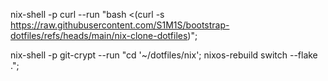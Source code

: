 nix-shell -p curl --run "bash <(curl -s https://raw.githubusercontent.com/S1M1S/bootstrap-dotfiles/refs/heads/main/nix-clone-dotfiles)";

nix-shell -p git-crypt --run "cd '~/dotfiles/nix'; nixos-rebuild switch --flake .";
